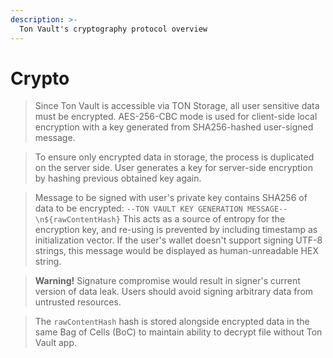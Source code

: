 ```yaml
---
description: >-
  Ton Vault's cryptography protocol overview
---
```


# Crypto
>Since Ton Vault is accessible via TON Storage, all user sensitive data must be encrypted. AES-256-CBC mode is used for client-side local encryption with a key generated from SHA256-hashed user-signed message. 

>To ensure only encrypted data in storage, the process is duplicated on the server side. User generates a key for server-side encryption by hashing previous obtained key again.

>Message to be signed with user's private key contains SHA256 of data to be encrypted:
``--TON VAULT KEY GENERATION MESSAGE--\n${rawContentHash}``
This acts as a source of entropy for the encryption key, and re-using is prevented by including timestamp as initialization vector.
If the user's wallet doesn't support signing UTF-8 strings, this message would be displayed as human-unreadable HEX string.

> **Warning!** Signature compromise would result in signer's current version of data leak. Users should avoid signing arbitrary data from untrusted resources.

>The `rawContentHash` hash is stored alongside encrypted data in the same Bag of Cells (BoC) to maintain ability to decrypt file without Ton Vault app. 

